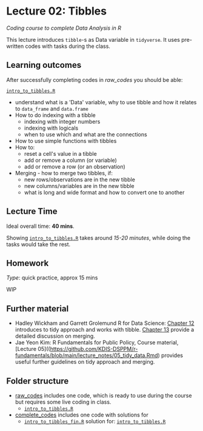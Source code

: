 # Lecture 02: Tibbles
*Coding course to complete Data Analysis in R*

This lecture introduces `tibble`-s as Data variable in `tidyverse`. It uses pre-written codes with tasks during the class.


## Learning outcomes
After successfully completing codes in *raw_codes* you should be able:

[`intro_to_tibbles.R`](https://github.com/gabors-data-analysis/da-coding-rstats/blob/main/lecture02-tibbles/raw_codes/intro_to_tibbles.R)
  - understand what is a 'Data' variable, why to use tibble and how it relates to `data_frame` and `data.frame`
  - How to do indexing with a tibble
    - indexing with integer numbers
    - indexing with logicals
    - when to use which and what are the connections
  - How to use simple functions with tibbles
  - How to:
    - reset a cell's value in a tibble
    - add or remove a column (or variable)
    - add or remove a row (or an observation)
  - Merging - how to merge two tibbles, if:
    - new rows/observations are in the new tibble
    - new columns/variables are in the new tibble  
    - what is long and wide format and how to convert one to another      

## Lecture Time

Ideal overall time: **40 mins**.

Showing [`intro_to_tibbles.R`](https://github.com/gabors-data-analysis/da-coding-rstats/blob/main/lecture02-tibbles/raw_codes/intro_to_tibbles.R) takes around *15-20 minutes*, while doing the tasks would take the rest.
 

## Homework

*Type*: quick practice, approx 15 mins

WIP

## Further material

  - Hadley Wickham and Garrett Grolemund R for Data Science: [Chapter 12](https://r4ds.had.co.nz/tidy-data.html) introduces to tidy approach and works with tibble. [Chapter 13](https://r4ds.had.co.nz/relational-data.html) provide a detailed discussion on merging.
  - Jae Yeon Kim: R Fundamentals for Public Policy, Course material, [Lecture 05]((https://github.com/KDIS-DSPPM/r-fundamentals/blob/main/lecture_notes/05_tidy_data.Rmd) provides useful further guidelines on tidy approach and merging.


## Folder structure
  
  - [raw_codes](https://github.com/gabors-data-analysis/da-coding-rstats/blob/main/lecture02-tibbles/raw_codes) includes one code, which is ready to use during the course but requires some live coding in class.
    - [`intro_to_tibbles.R`](https://github.com/gabors-data-analysis/da-coding-rstats/blob/main/lecture02-tibbles/raw_codes/intro_to_tibbles.R)
  - [complete_codes](https://github.com/gabors-data-analysis/da-coding-rstats/blob/main/lecture02-tibbles/complete_codes) includes one code with solutions for
    - [`intro_to_tibbles_fin.R`](https://github.com/gabors-data-analysis/da-coding-rstats/blob/main/lecture02-tibbles/complete_codes/intro_to_tibbles_fin.R) solution for: [`intro_to_tibbles.R`](https://github.com/gabors-data-analysis/da-coding-rstats/blob/main/lecture02-tibbles/raw_codes/intro_to_tibbles.R)
    


